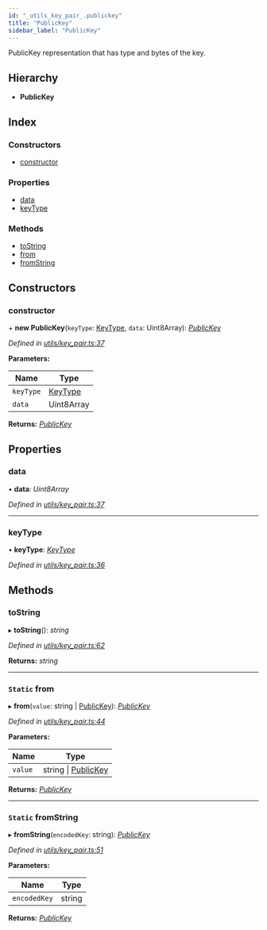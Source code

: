 ```yaml
---
id: "_utils_key_pair_.publickey"
title: "PublicKey"
sidebar_label: "PublicKey"
---
```


PublicKey representation that has type and bytes of the key.

## Hierarchy

* **PublicKey**

## Index

### Constructors

* [constructor](_utils_key_pair_.publickey.md#constructor)

### Properties

* [data](_utils_key_pair_.publickey.md#data)
* [keyType](_utils_key_pair_.publickey.md#keytype)

### Methods

* [toString](_utils_key_pair_.publickey.md#tostring)
* [from](_utils_key_pair_.publickey.md#static-from)
* [fromString](_utils_key_pair_.publickey.md#static-fromstring)

## Constructors

###  constructor

\+ **new PublicKey**(`keyType`: [KeyType](../enums/_utils_key_pair_.keytype.md), `data`: Uint8Array): *[PublicKey](_utils_key_pair_.publickey.md)*

*Defined in [utils/key_pair.ts:37](https://github.com/nearprotocol/nearlib/blob/be6b150/src.ts/utils/key_pair.ts#L37)*

**Parameters:**

Name | Type |
------ | ------ |
`keyType` | [KeyType](../enums/_utils_key_pair_.keytype.md) |
`data` | Uint8Array |

**Returns:** *[PublicKey](_utils_key_pair_.publickey.md)*

## Properties

###  data

• **data**: *Uint8Array*

*Defined in [utils/key_pair.ts:37](https://github.com/nearprotocol/nearlib/blob/be6b150/src.ts/utils/key_pair.ts#L37)*

___

###  keyType

• **keyType**: *[KeyType](../enums/_utils_key_pair_.keytype.md)*

*Defined in [utils/key_pair.ts:36](https://github.com/nearprotocol/nearlib/blob/be6b150/src.ts/utils/key_pair.ts#L36)*

## Methods

###  toString

▸ **toString**(): *string*

*Defined in [utils/key_pair.ts:62](https://github.com/nearprotocol/nearlib/blob/be6b150/src.ts/utils/key_pair.ts#L62)*

**Returns:** *string*

___

### `Static` from

▸ **from**(`value`: string | [PublicKey](_utils_key_pair_.publickey.md)): *[PublicKey](_utils_key_pair_.publickey.md)*

*Defined in [utils/key_pair.ts:44](https://github.com/nearprotocol/nearlib/blob/be6b150/src.ts/utils/key_pair.ts#L44)*

**Parameters:**

Name | Type |
------ | ------ |
`value` | string &#124; [PublicKey](_utils_key_pair_.publickey.md) |

**Returns:** *[PublicKey](_utils_key_pair_.publickey.md)*

___

### `Static` fromString

▸ **fromString**(`encodedKey`: string): *[PublicKey](_utils_key_pair_.publickey.md)*

*Defined in [utils/key_pair.ts:51](https://github.com/nearprotocol/nearlib/blob/be6b150/src.ts/utils/key_pair.ts#L51)*

**Parameters:**

Name | Type |
------ | ------ |
`encodedKey` | string |

**Returns:** *[PublicKey](_utils_key_pair_.publickey.md)*
